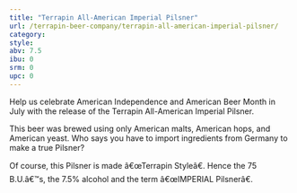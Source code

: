 ```yaml
---
title: "Terrapin All-American Imperial Pilsner"
url: /terrapin-beer-company/terrapin-all-american-imperial-pilsner/
category: 
style: 
abv: 7.5
ibu: 0
srm: 0
upc: 0
---
```

Help us celebrate American Independence and American Beer Month in July with the release of the Terrapin All-American Imperial Pilsner.

This beer was brewed using only American malts, American hops, and American yeast. Who says you have to import ingredients from Germany to make a true Pilsner?

Of course, this Pilsner is made â€œTerrapin Styleâ€. Hence the 75 B.U.â€™s, the 7.5% alcohol and the term â€œIMPERIAL Pilsnerâ€.
